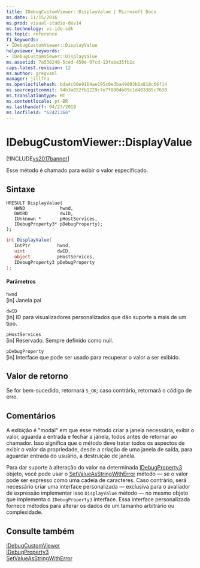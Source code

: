 ```yaml
---
title: IDebugCustomViewer::DisplayValue | Microsoft Docs
ms.date: 11/15/2016
ms.prod: visual-studio-dev14
ms.technology: vs-ide-sdk
ms.topic: reference
f1_keywords:
- IDebugCustomViewer::DisplayValue
helpviewer_keywords:
- IDebugCustomViewer::DisplayValue
ms.assetid: 7a538248-5ced-450e-97cd-13fabe35fb1c
caps.latest.revision: 12
ms.author: gregvanl
manager: jillfra
ms.openlocfilehash: bda4c60e9164ae195c0e3ba49893b1a818c66f14
ms.sourcegitcommit: 94b3a052fb1229c7e7f8804b09c1d403385c7630
ms.translationtype: MT
ms.contentlocale: pt-BR
ms.lasthandoff: 04/23/2019
ms.locfileid: "62421366"
---
```

# <a name="idebugcustomviewerdisplayvalue"></a>IDebugCustomViewer::DisplayValue
[!INCLUDE[vs2017banner](../../../includes/vs2017banner.md)]

Esse método é chamado para exibir o valor especificado.  
  
## <a name="syntax"></a>Sintaxe  
  
```cpp#  
HRESULT DisplayValue(  
   HWND             hwnd,  
   DWORD            dwID,  
   IUnknown *       pHostServices,  
   IDebugProperty3* pDebugProperty);  
);  
```  
  
```csharp  
int DisplayValue(  
   IntPtr          hwnd,   
   uint            dwID,   
   object          pHostServices,   
   IDebugProperty3 pDebugProperty  
);  
```  
  
#### <a name="parameters"></a>Parâmetros  
 `hwnd`  
 [in] Janela pai  
  
 `dwID`  
 [in] ID para visualizadores personalizados que dão suporte a mais de um tipo.  
  
 `pHostServices`  
 [in] Reservado. Sempre definido como null.  
  
 `pDebugProperty`  
 [in] Interface que pode ser usado para recuperar o valor a ser exibido.  
  
## <a name="return-value"></a>Valor de retorno  
 Se for bem-sucedido, retornará `S_OK`; caso contrário, retornará o código de erro.  
  
## <a name="remarks"></a>Comentários  
 A exibição é "modal" em que esse método criar a janela necessária, exibir o valor, aguarda a entrada e fechar a janela, todos antes de retornar ao chamador. Isso significa que o método deve tratar todos os aspectos de exibir o valor da propriedade, desde a criação de uma janela de saída, para aguardar entrada do usuário, a destruição de janela.  
  
 Para dar suporte à alteração do valor na determinada [IDebugProperty3](../../../extensibility/debugger/reference/idebugproperty3.md) objeto, você pode usar o [SetValueAsStringWithError](../../../extensibility/debugger/reference/idebugproperty3-setvalueasstringwitherror.md) método — se o valor pode ser expresso como uma cadeia de caracteres. Caso contrário, será necessário criar uma interface personalizada — exclusiva para o avaliador de expressão implementar isso `DisplayValue` método — no mesmo objeto que implementa o `IDebugProperty3` interface. Essa interface personalizada fornece métodos para alterar os dados de um tamanho arbitrário ou complexidade.  
  
## <a name="see-also"></a>Consulte também  
 [IDebugCustomViewer](../../../extensibility/debugger/reference/idebugcustomviewer.md)   
 [IDebugProperty3](../../../extensibility/debugger/reference/idebugproperty3.md)   
 [SetValueAsStringWithError](../../../extensibility/debugger/reference/idebugproperty3-setvalueasstringwitherror.md)
